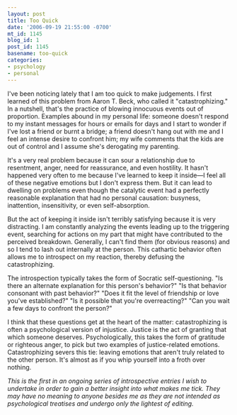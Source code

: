 ```yaml
---
layout: post
title: Too Quick
date: '2006-09-19 21:55:00 -0700'
mt_id: 1145
blog_id: 1
post_id: 1145
basename: too-quick
categories:
- psychology
- personal
---
```

<p>
I've been noticing lately that I am too quick to make judgements. I first learned of this problem from Aaron T. Beck, who called it "catastrophizing." In a nutshell, that's the practice of blowing innocuous events out of proportion. Examples abound in my personal life: someone doesn't respond to my instant messages for hours or emails for days and I start to wonder if I've lost a friend or burnt a bridge; a friend doesn't hang out with me and I feel an intense desire to confront him; my wife comments that the kids are out of control and I assume she's derogating my parenting.
</p>
<p>
It's a very real problem because it can sour a relationship due to resentment, anger, need for reassurance, and even hostility. It hasn't happened very often to me because I've learned to keep it inside&#x2014;I feel all of these negative emotions but I don't express them. But it can lead to dwelling on problems even though the catalytic event had a perfectly reasonable explanation that had no personal causation: busyness, inattention, insensitivity, or even self-absorption.
</p>
<p>
But the act of keeping it inside isn't terribly satisfying because it is very distracting. I am constantly analyzing the events leading up to the triggering event, searching for actions on my part that might have contributed to the perceived breakdown. Generally, I can't find them (for obvious reasons) and so I tend to lash out internally at the person. This cathartic behavior often allows me to introspect on my reaction, thereby defusing the catastrophizing.
</p>
<p>
The introspection typically takes the form of Socratic self-questioning. "Is there an alternate explanation for this person's behavior?" "Is that behavior consonant with past behavior?" "Does it fit the level of friendship or love you've established?" "Is it possible that you're overreacting?" "Can you wait a few days to confront the person?"
</p>
<p>
I think that these questions get at the heart of the matter: catastrophizing is often a psychological version of injustice. Justice is the act of granting that which someone deserves. Psychologically, this takes the form of gratitude or righteous anger, to pick but two examples of justice-related emotions. Catastrophizing severs this tie: leaving emotions that aren't truly related to the other person. It's almost as if you whip yourself into a froth over nothing.
</p>
<p>
<em>This is the first in an ongoing series of introspective entries I wish to undertake in order to gain a better insight into what makes me tick. They may have no meaning to anyone besides me as they are not intended as psychological treatises and undergo only the lightest of editing.</em>
</p>

